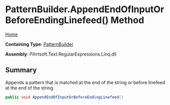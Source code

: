# PatternBuilder\.AppendEndOfInputOrBeforeEndingLinefeed\(\) Method

[Home](../../../../../../README.md)

**Containing Type**: [PatternBuilder](../README.md)

**Assembly**: Pihrtsoft\.Text\.RegularExpressions\.Linq\.dll

## Summary

Appends a pattern that is matched at the end of the string or before linefeed at the end of the string\.

```csharp
public void AppendEndOfInputOrBeforeEndingLinefeed()
```

